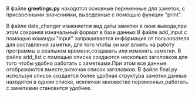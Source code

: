 В файле **greetings.py** находятся основные переменные для заметок, с присвоенными значениями, выведенные с помощью функции "print".

В файле date_changer изменяется вид даты заметки в окне вывода,при этом сохраняя изначальный формат в базе данных
В файле add_input с помощью команды "input" запрашивается информация от пользователя для составления заметки, для того чтобы он мог влиять на работу программы в реальном времени,создавать или изменять заметки.
В файле add_list  с помощью списка создаются несколько заголовков для того чтобы удобно работать с заметками.При этом все данные отображаются вместе,включая список заголовков.
В файле final.py используя список создается более удобная структура заметки,данные находятся в одном списке, исключая множество переменных,работать с заметками становится удобнее.
